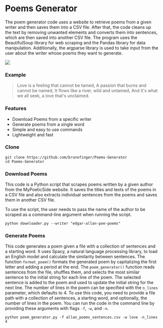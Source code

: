 
# Poems Generator

The poem generator code uses a website to retrieve poems from a given writer and then saves them into a CSV file. After that, the code cleans up the text by removing unwanted elements and converts them into sentences, which are then saved into another CSV file. The program uses the BeautifulSoup library for web scraping and the Pandas library for data manipulation. Additionally, the argparse library is used to take input from the user about the writer whose poems they want to generate.

![](https://penwings.com/wp-content/uploads/elementor/thumbs/maxresdefault-p491laulshwjpa4a12k7ast1l83p5crhlqygimh6dk.jpg)

### Example

> Love is a feeling that cannot be tamed,
A passion that burns and cannot be named,
It flows like a river, wild and untamed,
And it's what we all seek, a love that's unclaimed.

### Features

-   Download Poems from a specific writer
-   Generate poems from a single word
-   Simple and easy to use commands
-   Lightweight and fast

### Clone

    git clone https://github.com/brunofinger/Poems-Generator
    cd Poems-Generator
### Download Poems
This code is a Python script that scrapes poems written by a given author from the MyPoeticSide website. It saves the titles and texts of the poems in a CSV file and also extracts individual sentences from the poems and saves them in another CSV file.

To use the script, the user needs to pass the name of the author to be scraped as a command-line argument when running the script.

    python downloader.py --writer "edgar-allan-poe-poems"
### Generate Poems
This code generates a poem given a file with a collection of sentences and a starting word. It uses Spacy, a natural language processing library, to load an English model and calculate the similarity between sentences. The function `format_poem()` formats the generated poem by capitalizing the first letter and adding a period at the end. The `poem_generator()` function reads sentences from the file, shuffles them, and selects the most similar sentence to the initial string for each line of the poem. The selected sentence is added to the poem and used to update the initial string for the next line. The number of lines in the poem can be specified with the `n_lines` parameter, which defaults to 4. 
To use this code, you need to provide a file path with a collection of sentences, a starting word, and optionally, the number of lines in the poem. 
You can run the code in the command line by providing these arguments with flags `-f`, `-w`, and `-n`.

    python poem_generator.py -f allan_poems_sentences.csv -w love -n_lines 4

